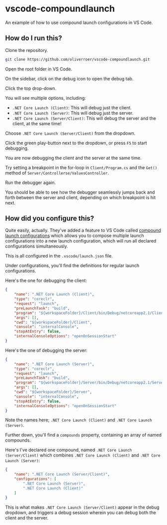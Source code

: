 # vscode-compoundlaunch

An example of how to use compound launch configurations in VS Code.

## How do I run this?

Clone the repository.

```sh
git clone https://github.com/oliverroer/vscode-compoundlaunch.git
```

Open the root folder in VS Code.

On the sidebar, click on the debug icon to open the debug tab.

Click the top drop-down.

You will see multiple options, including:

- `.NET Core Launch (Client)`: This will debug just the client.
- `.NET Core Launch (Server)`: This will debug just the server.
- `.NET Core Launch (Server/Client)`: This will debug the server and the client, at the same time!

Choose `.NET Core Launch (Server/Client)` from the dropdown.

Click the green play-button next to the dropdown, or press `F5` to start debugging.

You are now debugging the client and the server at the same time.

Try setting a breakpoint in the for-loop in `Client/Program.cs` and the `Get()` method of `Server/Controllerse/ValuesController`.

Run the debugger again.

You should be able to see how the debugger seamlessly jumps back and forth between the server and client, depending on which breakpoint is hit next.

## How did you configure this?

Quite easily, actually. They've added a feature to VS Code called [compound launch configurations](https://code.visualstudio.com/Docs/editor/debugging#_multitarget-debugging) which allows you to compose multiple launch configurations into a new launch configuration, which will run all declared configurations simultaneously.

This is all configured in the `.vscode/launch.json` file.

Under configurations, you'll find the definitions for regular launch configurations.

Here's the one for debugging the client:

```json
{
    "name": ".NET Core Launch (Client)",
    "type": "coreclr",
    "request": "launch",
    "preLaunchTask": "build",
    "program": "${workspaceFolder}/Client/bin/Debug/netcoreapp2.1/Client.dll",
    "args": [],
    "cwd": "${workspaceFolder}/Client",
    "console": "internalConsole",
    "stopAtEntry": false,
    "internalConsoleOptions": "openOnSessionStart"
}
```

Here's the one of debugging the server:

```json
{
    "name": ".NET Core Launch (Server)",
    "type": "coreclr",
    "request": "launch",
    "preLaunchTask": "build",
    "program": "${workspaceFolder}/Server/bin/Debug/netcoreapp2.1/Server.dll",
    "args": [],
    "cwd": "${workspaceFolder}/Server",
    "console": "internalConsole",
    "stopAtEntry": false,
    "internalConsoleOptions": "openOnSessionStart"
}
```

Note the names here; `.NET Core Launch (Client)` and `.NET Core Launch (Server)`.

Further down, you'll find a `compounds` property, containing an array of named compounds.

Here's I've declared one compound, named `.NET Core Launch (Server/Client)` which combines `.NET Core Launch (Client)` and `.NET Core Launch (Server)`:

```json
{
    "name": ".NET Core Launch (Server/Client)",
    "configurations": [
        ".NET Core Launch (Server)",
        ".NET Core Launch (Client)"
    ]
}
```

This is what makes `.NET Core Launch (Server/Client)` appear in the debug dropdown, and triggers a debug session wherein you can debug both the client and the server.
